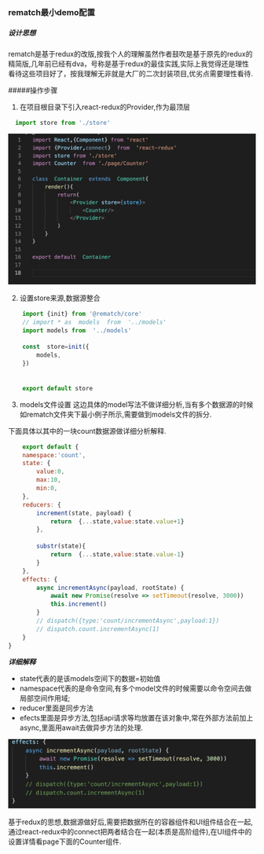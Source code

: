 ### rematch最小demo配置

##### 设计思想
rematch是基于redux的改版,按我个人的理解虽然作者鼓吹是基于原先的redux的精简版,几年前已经有dva，号称是基于redux的最佳实践,实际上我觉得还是理性看待这些项目好了，按我理解无非就是大厂的二次封装项目,优劣点需要理性看待.


#####操作步骤
1. 在项目根目录下引入react-redux的Provider,作为最顶层
```javascript
  import store from './store'
```
![provider设置](./assets/Xnip2021-03-09_14-39-33.jpg)


2. 设置store来源,数据源整合
```javascript
    import {init} from '@rematch/core'
    // import * as  models  from  '../models'
    import models from  '../models'

    const  store=init({
        models,
    })


    export default store
```

3. models文件设置
这边具体的model写法不做详细分析,当有多个数据源的时候如rematch文件夹下最小例子所示,需要做到models文件的拆分.

下面具体以其中的一块count数据源做详细分析解释.

```javascript
    export default {
    namespace:'count',
	state: {
		value:0,
		max:10,
		min:0,
	},
	reducers: {
		increment(state, payload) {
			return  {...state,value:state.value+1}
		},
		
		substr(state){
			return  {...state,value:state.value-1}
		}
	},
	effects: {
		async incrementAsync(payload, rootState) {
			await new Promise(resolve => setTimeout(resolve, 3000))
			this.increment()
		}
		// dispatch({type:'count/incrementAsync',payload:1})
		// dispatch.count.incrementAsync(1)
	}
}
```
***详细解释***
* state代表的是该models空间下的数据=初始值
* namespace代表的是命令空间,有多个model文件的时候需要以命令空间去做局部空间作用域;
* reducer里面是同步方法
* efects里面是异步方法,包括api请求等均放置在该对象中,常在外部方法前加上async,里面用await去做异步方法的处理.

![async/await处理](./assets/Xnip2021-03-09_14-51-44.jpg)

基于redux的思想,数据源做好后,需要把数据所在的容器组件和UI组件结合在一起,通过react-redux中的connect把两者结合在一起(本质是高阶组件),在UI组件中的设置详情看page下面的Counter组件.


